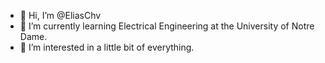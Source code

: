 - 👋 Hi, I’m @EliasChv
- 🌱 I’m currently learning Electrical Engineering at the University of Notre Dame.
- 👀 I’m interested in a little bit of everything.


<!---
EliasChv/EliasChv is a ✨ special ✨ repository because its `README.md` (this file) appears on your GitHub profile.
You can click the Preview link to take a look at your changes.
--->
